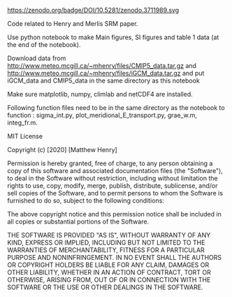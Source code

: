 https://zenodo.org/badge/DOI/10.5281/zenodo.3711989.svg

Code related to Henry and Merlis SRM paper.

Use python notebook to make Main figures, SI figures and table 1 data (at the end of the notebook).

Download data from http://www.meteo.mcgill.ca/~mhenry/files/CMIP5_data.tar.gz and http://www.meteo.mcgill.ca/~mhenry/files/iGCM_data.tar.gz and put iGCM_data and CMIP5_data in the same directory as this notebook

Make sure matplotlib, numpy, climlab and netCDF4 are installed.

Following function files need to be in the same directory as the notebook to function : sigma_int.py, plot_meridional_E_transport.py, grae_w.m, integ_fr.m.

MIT License

Copyright (c) [2020] [Matthew Henry]

Permission is hereby granted, free of charge, to any person obtaining a copy
of this software and associated documentation files (the "Software"), to deal
in the Software without restriction, including without limitation the rights
to use, copy, modify, merge, publish, distribute, sublicense, and/or sell
copies of the Software, and to permit persons to whom the Software is
furnished to do so, subject to the following conditions:

The above copyright notice and this permission notice shall be included in all
copies or substantial portions of the Software.

THE SOFTWARE IS PROVIDED "AS IS", WITHOUT WARRANTY OF ANY KIND, EXPRESS OR
IMPLIED, INCLUDING BUT NOT LIMITED TO THE WARRANTIES OF MERCHANTABILITY,
FITNESS FOR A PARTICULAR PURPOSE AND NONINFRINGEMENT. IN NO EVENT SHALL THE
AUTHORS OR COPYRIGHT HOLDERS BE LIABLE FOR ANY CLAIM, DAMAGES OR OTHER
LIABILITY, WHETHER IN AN ACTION OF CONTRACT, TORT OR OTHERWISE, ARISING FROM,
OUT OF OR IN CONNECTION WITH THE SOFTWARE OR THE USE OR OTHER DEALINGS IN THE
SOFTWARE.
